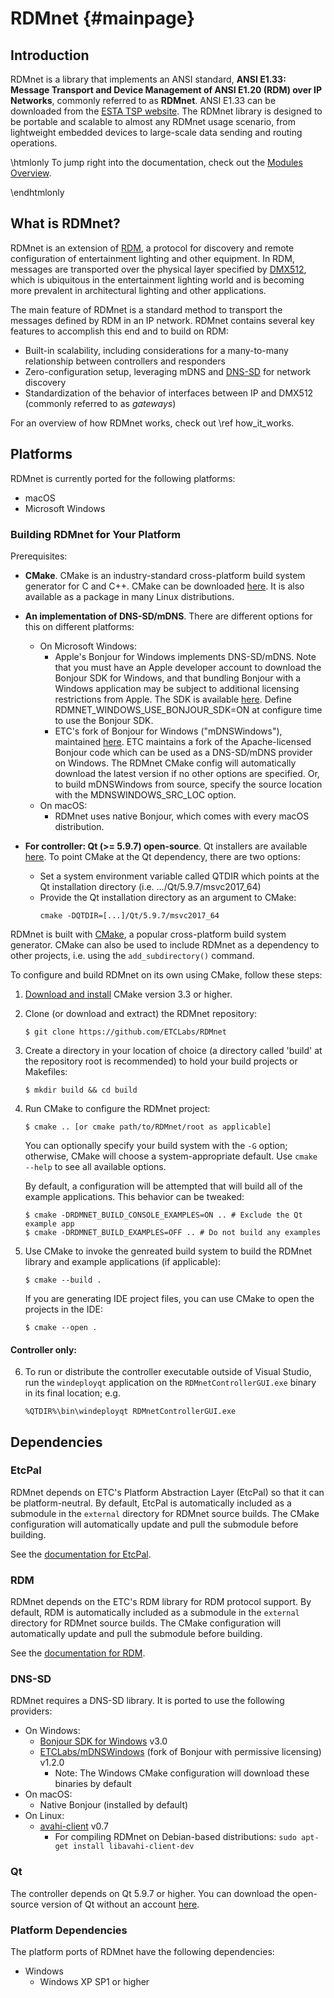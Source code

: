 # RDMnet                                                            {#mainpage}

## Introduction

RDMnet is a library that implements an ANSI standard, **ANSI E1.33: Message
Transport and Device Management of ANSI E1.20 (RDM) over IP Networks**,
commonly referred to as **RDMnet**. ANSI E1.33 can be downloaded from the
[ESTA TSP website](https://tsp.esta.org/tsp/documents/published_docs.php).
The RDMnet library is designed to be portable and scalable to almost any RDMnet
usage scenario, from lightweight embedded devices to large-scale data sending
and routing operations.

\htmlonly
To jump right into the documentation, check out the
<a href="modules.html">Modules Overview</a>.

\endhtmlonly
## What is RDMnet?

RDMnet is an extension of [RDM](http://www.rdmprotocol.org), a protocol for
discovery and remote configuration of entertainment lighting and other
equipment. In RDM, messages are transported over the physical layer specified
by [DMX512](https://en.wikipedia.org/wiki/DMX512), which is ubiquitous in the
entertainment lighting world and is becoming more prevalent in architectural
lighting and other applications.

The main feature of RDMnet is a standard method to transport the messages
defined by RDM in an IP network. RDMnet contains several key features to
accomplish this end and to build on RDM:

* Built-in scalability, including considerations for a many-to-many
  relationship between controllers and responders
* Zero-configuration setup, leveraging mDNS and [DNS-SD](http://www.dns-sd.org/)
  for network discovery
* Standardization of the behavior of interfaces between IP and DMX512 (commonly
  referred to as *gateways*)

For an overview of how RDMnet works, check out \ref how_it_works.

## Platforms

RDMnet is currently ported for the following platforms:
* macOS
* Microsoft Windows

### Building RDMnet for Your Platform

Prerequisites:

* **CMake**. CMake is an industry-standard cross-platform build system
  generator for C and C++. CMake can be downloaded
  [here](https://cmake.org/download). It is also available as a package in many
  Linux distributions.

* **An implementation of DNS-SD/mDNS**.
  There are different options for this on different platforms:
  + On Microsoft Windows:
    - Apple's Bonjour for Windows implements DNS-SD/mDNS. Note that you must
      have an Apple developer account to download the Bonjour SDK for Windows,
      and that bundling Bonjour with a Windows application may be subject to
      additional licensing restrictions from Apple. The SDK is available
      [here](https://developer.apple.com/bonjour/). Define
      RDMNET_WINDOWS_USE_BONJOUR_SDK=ON at configure time to use the Bonjour SDK.
    - ETC's fork of Bonjour for Windows ("mDNSWindows"), maintained
      [here](https://github.com/ETCLabs/mDNSWindows). ETC maintains a fork of the
      Apache-licensed Bonjour code which can be used as a DNS-SD/mDNS provider on
      Windows. The RDMnet CMake config will automatically download the latest
      version if no other options are specified. Or, to build mDNSWindows from
      source, specify the source location with the MDNSWINDOWS_SRC_LOC option.
  + On macOS:
    - RDMnet uses native Bonjour, which comes with every macOS distribution.

* **For controller: Qt (>= 5.9.7) open-source**.  Qt installers are available
  [here](https://www.qt.io/download). To point CMake at the Qt dependency,
  there are two options:
  + Set a system environment variable called QTDIR which points at the Qt
    installation directory (i.e. .../Qt/5.9.7/msvc2017_64)
  + Provide the Qt installation directory as an argument to CMake:
    ```
    cmake -DQTDIR=[...]/Qt/5.9.7/msvc2017_64
    ```

RDMnet is built with [CMake](https://cmake.org), a popular cross-platform build
system generator. CMake can also be used to include RDMnet as a dependency to
other projects, i.e. using the `add_subdirectory()` command.

To configure and build RDMnet on its own using CMake, follow these steps:

1. [Download and install](https://cmake.org/download/) CMake version 3.3 or
   higher.
2. Clone (or download and extract) the RDMnet repository:
   ```
   $ git clone https://github.com/ETCLabs/RDMnet
   ```
3. Create a directory in your location of choice (a directory called 'build' at
   the repository root is recommended) to hold your build projects or
   Makefiles:
   ```
   $ mkdir build && cd build
   ```
4. Run CMake to configure the RDMnet project:
   ```
   $ cmake .. [or cmake path/to/RDMnet/root as applicable]
   ```
   You can optionally specify your build system with the `-G` option;
   otherwise, CMake will choose a system-appropriate default. Use `cmake --help`
   to see all available options.

   By default, a configuration will be attempted that will build all of the
   example applications. This behavior can be tweaked:
   ```
   $ cmake -DRDMNET_BUILD_CONSOLE_EXAMPLES=ON .. # Exclude the Qt example app
   $ cmake -DRDMNET_BUILD_EXAMPLES=OFF .. # Do not build any examples
   ```
5. Use CMake to invoke the genreated build system to build the RDMnet library
   and example applications (if applicable):
   ```
   $ cmake --build .
   ```
   If you are generating IDE project files, you can use CMake to open the
   projects in the IDE:
   ```
   $ cmake --open .
   ```

#### Controller only:

6. To run or distribute the controller executable outside of Visual Studio, run
   the `windeployqt` application on the `RDMnetControllerGUI.exe` binary in its
   final location; e.g.
   ```
   %QTDIR%\bin\windeployqt RDMnetControllerGUI.exe
   ```

## Dependencies

### EtcPal

RDMnet depends on ETC's Platform Abstraction Layer (EtcPal) so that it can be 
platform-neutral. By default, EtcPal is automatically included as a submodule
in the `external` directory for RDMnet source builds. The CMake configuration
will automatically update and pull the submodule before building.

See the [documentation for EtcPal](https://etclabs.github.io/EtcPal).

### RDM

RDMnet depends on the ETC's RDM library for RDM protocol support. By default,
RDM is automatically included as a submodule in the `external` directory for
RDMnet source builds. The CMake configuration will automatically update and
pull the submodule before building.

See the [documentation for RDM](https://etclabs.github.io/RDM).

### DNS-SD

RDMnet requires a DNS-SD library. It is ported to use the following providers:
- On Windows:
  + [Bonjour SDK for Windows](https://developer.apple.com/bonjour/) v3.0
  + [ETCLabs/mDNSWindows](https://github.com/ETCLabs/mDNSWindows) (fork of
    Bonjour with permissive licensing) v1.2.0
    * Note: The Windows CMake configuration will download these binaries by
      default
- On macOS:
  + Native Bonjour (installed by default)
- On Linux:
  + [avahi-client](https://www.avahi.org/) v0.7
    * For compiling RDMnet on Debian-based distributions:
      `sudo apt-get install libavahi-client-dev`

### Qt

The controller depends on Qt 5.9.7 or higher. You can download the open-source
version of Qt without an account [here](https://www.qt.io/download).

### Platform Dependencies

The platform ports of RDMnet have the following dependencies:
* Windows
  + Windows XP SP1 or higher
